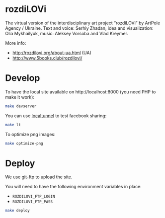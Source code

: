 # rozdiLOVi

The virtual version of the interdisciplinary art project “rozdiLOVi” by ArtPole Agency / Ukraine. 
Text and voice: Serhiy Zhadan, idea and visualization: Olia Mykhailyuk, music: Aleksey Vorsoba and Vlad Kreymer.

More info:
* http://rozdilovi.org/about-ua.html (UA)
* http://www.5books.club/rozdilovi/

# Develop
To have the local site available on http://localhost:8000 (you need PHP to make it work):
```bash
make devserver
```

You can use [localtunnel](http://localtunnel.me/) to test facebook sharing:
```bash
make lt
```

To optimize png images:
```bash
make optimize-png
```



# Deploy
We use [git-ftp](https://github.com/git-ftp/git-ftp) to upload the site.

You will need to have the following environment variables in place:

* `ROZDILOVI_FTP_LOGIN`
* `ROZDILOVI_FTP_PASS`

```bash
make deploy
```
